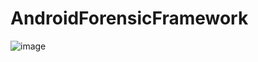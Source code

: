 # AndroidForensicFramework
![image](https://user-images.githubusercontent.com/67846060/163981029-a2a4d10d-bbb7-4af7-b446-bbd0fa126d04.png)
